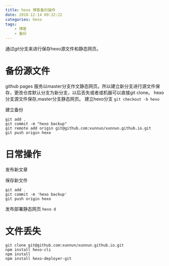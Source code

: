```yaml
---
title: hexo 博客备份操作
date: 2018-12-14 09:32:22
categories: hexo
tags:
    - 博客
    - 备份
---
```

通过git分支来进行保存hexo源文件和静态网页。

<!--more-->

# 备份源文件

github pages 服务以master分支作文静态网页。所以建立新分支进行源文件保存，更改仓库默认分支为新分支，以后丢失或者或机器可以直接git clone。
hexo 分支源文件保存,master分支静态网页。
建立hexo分支 `git checkout -b hexo`

建立备份
```
git add .
git commit -m "hexo backup"
git remote add origin git@github.com:xunnun/xunnun.github.io.git
git push origin hexo
```
# 日常操作

发布新文章

保存新文件
```
git add .
git commit -m 'hexo backup'
git push origin hexo
```
发布部署静态网页
`hexo d `

# 文件丢失

```
git clone git@github.com:xunnun/xunnun.github.io.git
npm install hexo-cli
npm install
npm install hexo-deployer-git
```

